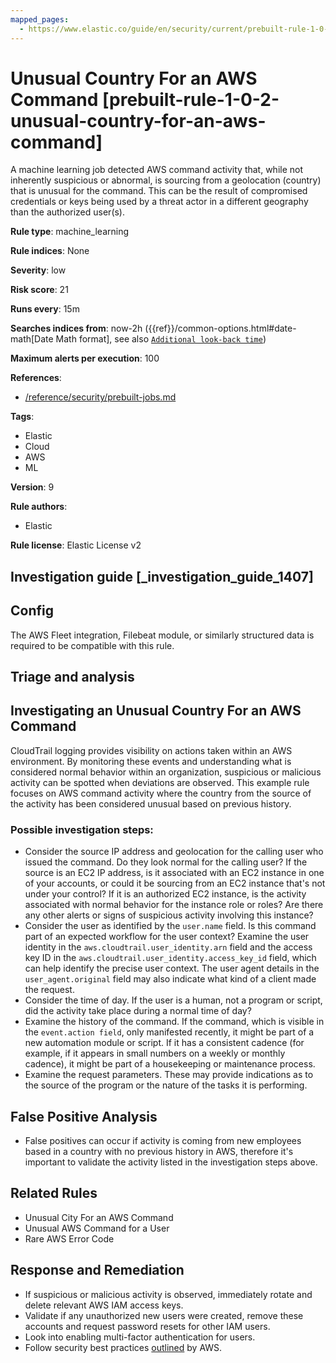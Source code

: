 ```yaml
---
mapped_pages:
  - https://www.elastic.co/guide/en/security/current/prebuilt-rule-1-0-2-unusual-country-for-an-aws-command.html
---
```


# Unusual Country For an AWS Command [prebuilt-rule-1-0-2-unusual-country-for-an-aws-command]

A machine learning job detected AWS command activity that, while not inherently suspicious or abnormal, is sourcing from a geolocation (country) that is unusual for the command. This can be the result of compromised credentials or keys being used by a threat actor in a different geography than the authorized user(s).

**Rule type**: machine_learning

**Rule indices**: None

**Severity**: low

**Risk score**: 21

**Runs every**: 15m

**Searches indices from**: now-2h ({{ref}}/common-options.html#date-math[Date Math format], see also [`Additional look-back time`](docs-content://solutions/security/detect-and-alert/create-detection-rule.md#rule-schedule))

**Maximum alerts per execution**: 100

**References**:

* [/reference/security/prebuilt-jobs.md](/reference/prebuilt-jobs.md)

**Tags**:

* Elastic
* Cloud
* AWS
* ML

**Version**: 9

**Rule authors**:

* Elastic

**Rule license**: Elastic License v2

## Investigation guide [_investigation_guide_1407]

## Config

The AWS Fleet integration, Filebeat module, or similarly structured data is required to be compatible with this rule.

## Triage and analysis

## Investigating an Unusual Country For an AWS Command

CloudTrail logging provides visibility on actions taken within an AWS environment. By monitoring these events and understanding
what is considered normal behavior within an organization, suspicious or malicious activity can be spotted when deviations
are observed. This example rule focuses on AWS command activity where the country from the source of the activity has been
considered unusual based on previous history.

### Possible investigation steps:
- Consider the source IP address and geolocation for the calling user who issued the command. Do they look normal for the calling user? If the source is an EC2 IP address, is it associated with an EC2 instance in one of your accounts, or could it be sourcing from an EC2 instance that's not under your control? If it is an authorized EC2 instance, is the activity associated with normal behavior for the instance role or roles? Are there any other alerts or signs of suspicious activity involving this instance?
- Consider the user as identified by the `user.name` field. Is this command part of an expected workflow for the user context? Examine the user identity in the `aws.cloudtrail.user_identity.arn` field and the access key ID in the `aws.cloudtrail.user_identity.access_key_id` field, which can help identify the precise user context. The user agent details in the `user_agent.original` field may also indicate what kind of a client made the request.
- Consider the time of day. If the user is a human, not a program or script, did the activity take place during a normal time of day?
- Examine the history of the command. If the command, which is visible in the `event.action field`, only manifested recently, it might be part of a new automation module or script. If it has a consistent cadence (for example, if it appears in small numbers on a weekly or monthly cadence), it might be part of a housekeeping or maintenance process.
- Examine the request parameters. These may provide indications as to the source of the program or the nature of the tasks it is performing.

## False Positive Analysis
- False positives can occur if activity is coming from new employees based in a country with no previous history in AWS,
therefore it's important to validate the activity listed in the investigation steps above.

## Related Rules
- Unusual City For an AWS Command
- Unusual AWS Command for a User
- Rare AWS Error Code

## Response and Remediation
- If suspicious or malicious activity is observed, immediately rotate and delete relevant AWS IAM access keys.
- Validate if any unauthorized new users were created, remove these accounts and request password resets for other IAM users.
- Look into enabling multi-factor authentication for users.
- Follow security best practices [outlined](https://aws.amazon.com/premiumsupport/knowledge-center/security-best-practices/) by AWS.

